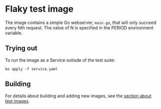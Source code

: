 # Flaky test image

The image contains a simple Go webserver, `main.go`, that will only succeed
every Nth request. The value of N is specified in the PERIOD environment
variable.

## Trying out

To run the image as a Service outisde of the test suite:

`ko apply -f service.yaml`

## Building

For details about building and adding new images, see the
[section about test images](/test/README.md#test-images).
